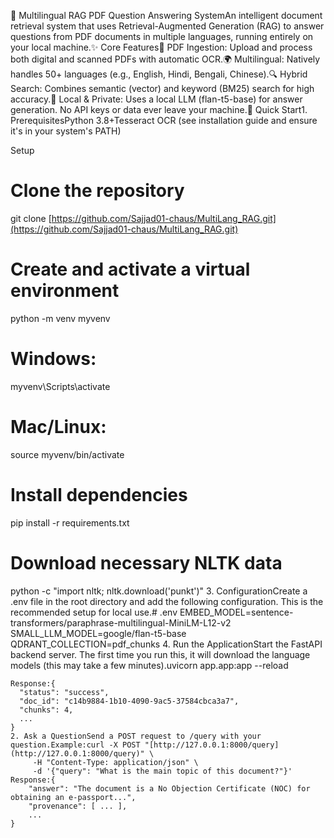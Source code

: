 🧠 Multilingual RAG PDF Question Answering SystemAn intelligent document retrieval system that uses Retrieval-Augmented Generation (RAG) to answer questions from PDF documents in multiple languages, running entirely on your local machine.✨ Core Features📄 PDF Ingestion: Upload and process both digital and scanned PDFs with automatic OCR.🌍 Multilingual: Natively handles 50+ languages (e.g., English, Hindi, Bengali, Chinese).🔍 Hybrid Search: Combines semantic (vector) and keyword (BM25) search for high accuracy.🤖 Local & Private: Uses a local LLM (flan-t5-base) for answer generation. No API keys or data ever leave your machine.🚀 Quick Start1. PrerequisitesPython 3.8+Tesseract OCR (see installation guide and ensure it's in your system's PATH)

Setup
# Clone the repository
git clone
[https://github.com/Sajjad01-chaus/MultiLang_RAG.git](https://github.com/Sajjad01-chaus/MultiLang_RAG.git)

# Create and activate a virtual environment
python -m venv myvenv
# Windows:
myvenv\Scripts\activate
# Mac/Linux:
source myvenv/bin/activate

# Install dependencies
pip install -r requirements.txt

# Download necessary NLTK data
python -c "import nltk; nltk.download('punkt')"
3. ConfigurationCreate a .env file in the root directory and add the following configuration. This is the recommended setup for local use.# .env
EMBED_MODEL=sentence-transformers/paraphrase-multilingual-MiniLM-L12-v2
SMALL_LLM_MODEL=google/flan-t5-base
QDRANT_COLLECTION=pdf_chunks
4. Run the ApplicationStart the FastAPI backend server. The first time you run this, it will download the language models (this may take a few minutes).uvicorn app.app:app --reload
```
Response:{
  "status": "success",
  "doc_id": "c14b9884-1b10-4090-9ac5-37584cbca3a7",
  "chunks": 4,
  ...
}
2. Ask a QuestionSend a POST request to /query with your question.Example:curl -X POST "[http://127.0.0.1:8000/query](http://127.0.0.1:8000/query)" \
     -H "Content-Type: application/json" \
     -d '{"query": "What is the main topic of this document?"}'
Response:{
    "answer": "The document is a No Objection Certificate (NOC) for obtaining an e-passport...",
    "provenance": [ ... ],
    ...
}
```
